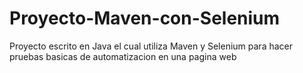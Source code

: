 # Proyecto-Maven-con-Selenium
Proyecto escrito en Java el cual utiliza Maven y Selenium para hacer pruebas basicas de automatizacion en una pagina web
